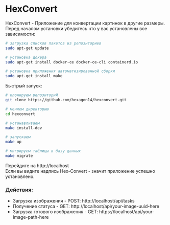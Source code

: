 # HexConvert
HexConvert - Приложение для конвертации картинок в другие размеры.  
Перед началом установки убедитесь что у вас установлены все зависимости:
```bash
# загрузка списков пакетов из репозиториев
sudo apt-get update

# установка докера
sudo apt-get install docker-ce docker-ce-cli containerd.io

# установка приложения автоматизированной сборки
sudo apt-get install make
```
Быстрый запуск:
```bash
# клонируем репозиторий
git clone https://github.com/hexagon14/hexconvert.git

# меняем директорию
cd hexconvert

# устанавливаем
make install-dev

# запускаем
make up

# мигрируем таблицы в базу данных
make migrate
```
Перейдите на http://localhost  
Если вы видите надпись Hex-Convert - значит приложение успешно установлено.
### Действия:
* Загрузка изображения - POST: http://localhost/api/tasks
* Получение статуса - GET: http://localhost/api/your-image-uuid-here
* Загрузка готового изображения - GET: https://localhost/api/your-image-path-here
